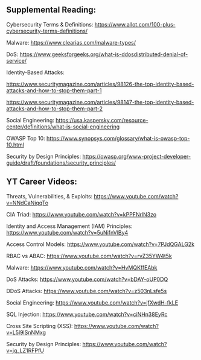 ## Supplemental Reading:
Cybersecurity Terms & Definitions: https://www.allot.com/100-plus-cybersecurity-terms-definitions/

Malware: https://www.clearias.com/malware-types/

DoS: https://www.geeksforgeeks.org/what-is-ddosdistributed-denial-of-service/

Identity-Based Attacks:

https://www.securitymagazine.com/articles/98126-the-top-identity-based-attacks-and-how-to-stop-them-part-1

https://www.securitymagazine.com/articles/98147-the-top-identity-based-attacks-and-how-to-stop-them-part-2

Social Engineering: https://usa.kaspersky.com/resource-center/definitions/what-is-social-engineering

OWASP Top 10: https://www.synopsys.com/glossary/what-is-owasp-top-10.html

Security by Design Principles: https://owasp.org/www-project-developer-guide/draft/foundations/security_principles/

## YT Career Videos: 
Threats, Vulnerabilities, & Exploits: https://www.youtube.com/watch?v=NNdCaNiqqTo

CIA Triad: https://www.youtube.com/watch?v=kPPFNrlN3zo

Identity and Access Management (IAM) Principles: https://www.youtube.com/watch?v=5uNifnVlBy4

Access Control Models: https://www.youtube.com/watch?v=7PJdQGALG2k

RBAC vs ABAC: https://www.youtube.com/watch?v=rvZ35YW4t5k

Malware: https://www.youtube.com/watch?v=HvMQKffEAbk

DoS Attacks: https://www.youtube.com/watch?v=bDAY-oUP0DQ

DDoS Attacks: https://www.youtube.com/watch?v=z503nLsfe5s

Social Engineering: https://www.youtube.com/watch?v=jfXwdH-fkLE

SQL Injection: https://www.youtube.com/watch?v=ciNHn38EyRc

Cross Site Scripting (XSS): https://www.youtube.com/watch?v=L5l9lSnNMxg

Security by Design Principles: https://www.youtube.com/watch?v=jq_LZ1RFPfU

